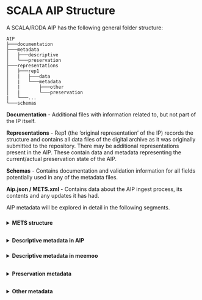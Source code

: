 # SCALA AIP Structure

A SCALA/RODA AIP has the following general folder structure:

```
AIP
├───documentation
├───metadata
│   ├───descriptive
│   └───preservation
├───representations
│   ├───rep1
│   |   ├───data
│   |   └───metadata
│   |       ├───other
│   |       └───preservation
|   └───...
└───schemas
```

**Documentation** - Additional files with information related to, but not part of the IP itself.

**Representations** - Rep1 (the ‘original representation’ of the IP) records the structure and contains all data files of the digital archive as it was originally submitted to the repository. There may be additional representations present in the AIP. These contain data and metadata representing the current/actual preservation state of the AIP.

**Schemas** - Contains documentation and validation information for all fields potentially used in any of the metadata files.

**Aip.json / METS.xml** - Contains data about the AIP ingest process, its contents and any updates it has had.

AIP metadata will be explored in detail in the following segments.

###
<details><summary><b>METS structure</b></summary>
	
A RODA METS file contains following sections:
	
- **MetsHdr** containing references to all agents involved in making this METS file.
- **DmdSec** containing references to all descriptive metadata files.
- **AmdSec** containing references to digital provenance PREMIS events.
- **FileSec** containing references to all AIP data files and their technical information (e.g. checksum, creationdate, ...).
- **StructMap** containing references to the AIP data files and their original directory structure. Also includes potential references to ancestral AIPs.
	
Example METS:
	
```xml
<?xml version="1.0" encoding="UTF-8" standalone="yes"?>
<mets xmlns:xsi="http://www.w3.org/2001/XMLSchema-instance" xmlns:sip="https://DILCIS.eu/XML/METS/SIPExtensionMETS" xmlns="http://www.loc.gov/METS/" xmlns:csip="https://DILCIS.eu/XML/METS/CSIPExtensionMETS" xmlns:xlink="http://www.w3.org/1999/xlink" OBJID="a83362bb-fc63-44a1-87e5-c28384f1441c" LABEL="" TYPE="Other" csip:OTHERTYPE="type" csip:CONTENTINFORMATIONTYPE="MIXED" PROFILE="NOT_DEFINED" xsi:schemaLocation="http://www.loc.gov/METS/ schemas/mets1_12.xsd http://www.w3.org/1999/xlink schemas/xlink.xsd https://dilcis.eu/XML/METS/CSIPExtensionMETS schemas/DILCISExtensionMETS.xsd https://dilcis.eu/XML/METS/SIPExtensionMETS schemas/DILCISExtensionSIPMETS.xsd">
    <metsHdr CREATEDATE="2022-01-06T12:35:53.636Z" LASTMODDATE="2022-01-06T12:35:53.636Z" RECORDSTATUS="NEW" csip:OAISPACKAGETYPE="AIP">
        <agent ROLE="CREATOR" TYPE="OTHER" OTHERTYPE="SOFTWARE">
            <name>RODA plugin: Create E-ARK AIP manifest files (METS.xml)</name>
            <note csip:NOTETYPE="SOFTWARE VERSION">1.0</note>
        </agent>
        <agent ROLE="OTHER" OTHERROLE="SUBMITTER" TYPE="INDIVIDUAL">
            <name>jelle</name>
            <note csip:NOTETYPE="IDENTIFICATIONCODE">jelle</note>
        </agent>
    </metsHdr>
    <dmdSec ID="uuid-14A2D5FD-3C4E-4B12-A55D-2AF56AF034FC" CREATED="2022-01-06T12:35:53.641Z" STATUS="CURRENT">
        <mdRef ID="scala.xml" LOCTYPE="URL" MDTYPE="EAD" MDTYPEVERSION="2002" xlink:type="simple" xlink:href="metadata/descriptive/scala.xml" MIMETYPE="application/xml" SIZE="722" CREATED="2022-01-06T12:35:53.641Z" CHECKSUM="0DFD82D617E31003BF8A303F31B67508D9FEB3456656E96FA3D0C84C3FEDEAAE" CHECKSUMTYPE="SHA-256"/>
    </dmdSec>
    <dmdSec ID="uuid-3787E1AD-BD22-4CF0-AED1-1FBCD83BF29F" CREATED="2022-01-06T12:35:53.643Z" STATUS="CURRENT">
        <mdRef ID="meemoo.xml" LOCTYPE="URL" MDTYPE="OTHER" OTHERMDTYPE="meemoo" xlink:type="simple" xlink:href="metadata/descriptive/meemoo.xml" MIMETYPE="application/xml" SIZE="423" CREATED="2022-01-06T12:35:53.643Z" CHECKSUM="10A00A9D53711B9E8783D088724690C6D18AFF4EE37F2C454F47CFEA002C729E" CHECKSUMTYPE="SHA-256"/>
    </dmdSec>
    <amdSec ID="uuid-BD81745F-ECB5-4285-8388-E7603B987830">
        <digiprovMD ID="uuid-C8480DE3-C780-4923-A52B-5A87289A0671" STATUS="CURRENT">
            <mdRef ID="urn_roda_premis_event_2c326297-86f8-4064-a92b-ac1fc882acbf" LOCTYPE="URL" MDTYPE="PREMIS" xlink:type="simple" xlink:href="metadata/preservation/urn:roda:premis:event:2c326297-86f8-4064-a92b-ac1fc882acbf.xml" MIMETYPE="application/xml" SIZE="1806" CREATED="2022-01-06T12:35:53.643Z" CHECKSUM="8DEFBA71679FBA4A390C8DC1ECB1A0DBD56D16A2E4D65AFC2632B216E7972A82" CHECKSUMTYPE="SHA-256"/>
        </digiprovMD>
        <digiprovMD ID="uuid-4DF3FA3D-9F11-4FEB-B59C-86509626430B" STATUS="CURRENT">
            <mdRef ID="urn_roda_premis_event_b0bb9a34-f27e-42a7-a147-152d32086616" LOCTYPE="URL" MDTYPE="PREMIS" xlink:type="simple" xlink:href="metadata/preservation/urn:roda:premis:event:b0bb9a34-f27e-42a7-a147-152d32086616.xml" MIMETYPE="application/xml" SIZE="1606" CREATED="2022-01-06T12:35:53.643Z" CHECKSUM="528A75B1202BB1BC49434F6415C011B83593F6CE4CE6A8F52EAE91150F6B0D3F" CHECKSUMTYPE="SHA-256"/>
        </digiprovMD>
        <digiprovMD ID="uuid-40DB8F69-4291-45DE-A8F0-044548729C89" STATUS="CURRENT">
            <mdRef ID="urn_roda_premis_event_b23d6159-5674-456e-848d-55942f8c187c" LOCTYPE="URL" MDTYPE="PREMIS" xlink:type="simple" xlink:href="metadata/preservation/urn:roda:premis:event:b23d6159-5674-456e-848d-55942f8c187c.xml" MIMETYPE="application/xml" SIZE="1922" CREATED="2022-01-06T12:35:53.643Z" CHECKSUM="90A8A9011A99AE414DC92448A459460B4A57482B89FD7010786C618338B04800" CHECKSUMTYPE="SHA-256"/>
        </digiprovMD>
        <digiprovMD ID="uuid-B3CCD3DE-99C9-4684-8742-2A6523393381" STATUS="CURRENT">
            <mdRef ID="urn_roda_premis_event_0be38b13-0a41-4363-87e7-7d6399097185" LOCTYPE="URL" MDTYPE="PREMIS" xlink:type="simple" xlink:href="metadata/preservation/urn:roda:premis:event:0be38b13-0a41-4363-87e7-7d6399097185.xml" MIMETYPE="application/xml" SIZE="1620" CREATED="2022-01-06T12:35:53.643Z" CHECKSUM="102BADB49B0617330CA75E3EBF135A3E74C819D70D056D9B2224793323958525" CHECKSUMTYPE="SHA-256"/>
        </digiprovMD>
        <digiprovMD ID="uuid-095C3B1B-B5F3-4F9F-BDE3-EA047CF95FDA" STATUS="CURRENT">
            <mdRef ID="urn_roda_premis_event_8494df17-e688-44d6-bfa0-6479479f4d4a" LOCTYPE="URL" MDTYPE="PREMIS" xlink:type="simple" xlink:href="metadata/preservation/urn:roda:premis:event:8494df17-e688-44d6-bfa0-6479479f4d4a.xml" MIMETYPE="application/xml" SIZE="1649" CREATED="2022-01-06T12:35:53.643Z" CHECKSUM="63C4309F7269D348CC531D650194CF8BEDD49B92519AA29AD0A4A451BF7BA7C8" CHECKSUMTYPE="SHA-256"/>
        </digiprovMD>
        <digiprovMD ID="uuid-5B621587-04F3-43FA-A2C2-23C08E38A10E" STATUS="CURRENT">
            <mdRef ID="urn_roda_premis_event_97eb6f0b-069a-44a1-9fc6-4632b7bb89f6" LOCTYPE="URL" MDTYPE="PREMIS" xlink:type="simple" xlink:href="metadata/preservation/urn:roda:premis:event:97eb6f0b-069a-44a1-9fc6-4632b7bb89f6.xml" MIMETYPE="application/xml" SIZE="1844" CREATED="2022-01-06T12:35:53.643Z" CHECKSUM="194CBA2986CAF19442F6306B1C15C8301584AF34A43451632312CF0E7BBA2A94" CHECKSUMTYPE="SHA-256"/>
        </digiprovMD>
        <digiprovMD ID="uuid-9D5FA319-69BD-41E4-82F8-0F6C2C033571" STATUS="CURRENT">
            <mdRef ID="urn_roda_premis_event_5b7031ae-9b1e-4af7-85b8-a7051e930c4b" LOCTYPE="URL" MDTYPE="PREMIS" xlink:type="simple" xlink:href="metadata/preservation/urn:roda:premis:event:5b7031ae-9b1e-4af7-85b8-a7051e930c4b.xml" MIMETYPE="application/xml" SIZE="1848" CREATED="2022-01-06T12:35:53.643Z" CHECKSUM="E009BB909489F17F9FE48190DAABA95E49B5577BFC17A13D8476502CDAF36FAC" CHECKSUMTYPE="SHA-256"/>
        </digiprovMD>
        <digiprovMD ID="uuid-16848C37-61BD-4442-BED8-526AA7E47F31" STATUS="CURRENT">
            <mdRef ID="urn_roda_premis_event_f5a65f78-25bd-4713-bc44-44531aca6530" LOCTYPE="URL" MDTYPE="PREMIS" xlink:type="simple" xlink:href="metadata/preservation/urn:roda:premis:event:f5a65f78-25bd-4713-bc44-44531aca6530.xml" MIMETYPE="application/xml" SIZE="1868" CREATED="2022-01-06T12:35:53.644Z" CHECKSUM="1167D4D27FCE4AD01AF7C39AC294DF8BA811CF867B1F7314DE486655232C3572" CHECKSUMTYPE="SHA-256"/>
        </digiprovMD>
        <digiprovMD ID="uuid-87C42E18-DC9A-46C3-B43E-D365D94D81AF" STATUS="CURRENT">
            <mdRef ID="urn_roda_premis_event_1816c07d-40b9-4315-a637-4cbfcdb4d679" LOCTYPE="URL" MDTYPE="PREMIS" xlink:type="simple" xlink:href="metadata/preservation/urn:roda:premis:event:1816c07d-40b9-4315-a637-4cbfcdb4d679.xml" MIMETYPE="application/xml" SIZE="1810" CREATED="2022-01-06T12:35:53.644Z" CHECKSUM="1A48C0DE71F2816FDCCBA6EDC77E5AACFEAD00AB106DA9CF4D64F6C504F93F42" CHECKSUMTYPE="SHA-256"/>
        </digiprovMD>
        <digiprovMD ID="uuid-196CE71E-632A-490C-A097-4DE24D3BE409" STATUS="CURRENT">
            <mdRef ID="urn_roda_premis_event_6a81f894-df3c-40f9-bcf9-14b4eeaee3f9" LOCTYPE="URL" MDTYPE="PREMIS" xlink:type="simple" xlink:href="metadata/preservation/urn:roda:premis:event:6a81f894-df3c-40f9-bcf9-14b4eeaee3f9.xml" MIMETYPE="application/xml" SIZE="1690" CREATED="2022-01-06T12:35:53.644Z" CHECKSUM="62359A3F01E4653EB960437786B7845C8F6C7F5C2159CB91B73D79FE0DB706C0" CHECKSUMTYPE="SHA-256"/>
        </digiprovMD>
    </amdSec>
    <fileSec ID="uuid-F48ED105-EDAC-4CFF-82C1-72C051A3DCDD">
        <fileGrp ID="uuid-1E47CA67-A6FF-46AC-8E6B-7FE94330FC20" USE="Schemas">
            <file ID="ID-0A902493-C499-44DC-A77F-0D890940C52F" MIMETYPE="application/xml" SIZE="3180" CREATED="2022-01-06T12:35:53.645Z" CHECKSUM="F1F5BB6003165CDD8F6C1FCC32F8FD1F965E1681010F3B9806D9460BCFFA8A3C" CHECKSUMTYPE="SHA-256">
                <FLocat xlink:type="simple" xlink:href="schemas/xlink.xsd" LOCTYPE="URL"/>
            </file>
            <file ID="ID-B612EC18-4583-49D7-9CC5-CEBBA12DE99A" MIMETYPE="application/xml" SIZE="137125" CREATED="2022-01-06T12:35:53.646Z" CHECKSUM="5D18B2751C52D87A92D2D947F1FC7974C034E9B1CBB9869B48C138755CBA12DE" CHECKSUMTYPE="SHA-256">
                <FLocat xlink:type="simple" xlink:href="schemas/mets1_12.xsd" LOCTYPE="URL"/>
            </file>
            <file ID="ID-63013D42-8BA3-4A57-84F6-2049ACBF703C" MIMETYPE="application/xml" SIZE="499" CREATED="2022-01-06T12:35:53.646Z" CHECKSUM="43AC3F08DBECB74C069D1687187A1AEAED800E77581FE0D418468AE3AD20EF86" CHECKSUMTYPE="SHA-256">
                <FLocat xlink:type="simple" xlink:href="schemas/DILCISExtensionSIPMETS.xsd" LOCTYPE="URL"/>
            </file>
            <file ID="ID-E14F8F5C-3954-40D1-B066-1EE0EE9EF815" MIMETYPE="application/xml" SIZE="2038" CREATED="2022-01-06T12:35:53.646Z" CHECKSUM="B4A13747DDE7644122DC14DC7F7333FC51B12DE43039A73BA111A6E0E8204FCC" CHECKSUMTYPE="SHA-256">
                <FLocat xlink:type="simple" xlink:href="schemas/DILCISExtensionMETS.xsd" LOCTYPE="URL"/>
            </file>
            <file ID="ID-962542F3-9B4D-41C2-9469-2714E3F43E41" MIMETYPE="application/xml" SIZE="126644" CREATED="2022-01-06T12:35:53.646Z" CHECKSUM="2E35653E73A9B66E8796C3DBD24FE32B5037C055840126D9DB792752AC31080B" CHECKSUMTYPE="SHA-256">
                <FLocat xlink:type="simple" xlink:href="schemas/ead2002.xsd" LOCTYPE="URL"/>
            </file>
        </fileGrp>
        <fileGrp ID="uuid-45370FF7-C844-46FF-8E2E-3CF7C052EA0E" USE="Representations/rep1">
            <file ID="ID-125EE487-F31B-4B17-97FF-BF11D29521BD" MIMETYPE="application/xml" SIZE="3568" CREATED="2022-01-06T12:35:53.657Z" CHECKSUM="7D7E9F250A0EC639139EB3ECC00E2C9505E8968CC7E088214E8FF75A8729836D" CHECKSUMTYPE="SHA-256">
                <FLocat xlink:type="simple" xlink:href="representations/rep1/METS.xml" LOCTYPE="URL"/>
            </file>
        </fileGrp>
    </fileSec>
    <structMap ID="uuid-CA4DB147-1434-4F2D-94A7-17F4E99A9EF7" TYPE="PHYSICAL" LABEL="CSIP">
        <div ID="uuid-BDD99930-0AF0-47FD-8EDA-62694C223743" LABEL="a83362bb-fc63-44a1-87e5-c28384f1441c">
            <div ID="uuid-EBD9F9A7-1D7F-44BC-A619-A2E0F34E8585" DMDID="uuid-14A2D5FD-3C4E-4B12-A55D-2AF56AF034FC uuid-3787E1AD-BD22-4CF0-AED1-1FBCD83BF29F" ADMID="uuid-C8480DE3-C780-4923-A52B-5A87289A0671 uuid-4DF3FA3D-9F11-4FEB-B59C-86509626430B uuid-40DB8F69-4291-45DE-A8F0-044548729C89 uuid-B3CCD3DE-99C9-4684-8742-2A6523393381 uuid-095C3B1B-B5F3-4F9F-BDE3-EA047CF95FDA uuid-5B621587-04F3-43FA-A2C2-23C08E38A10E uuid-9D5FA319-69BD-41E4-82F8-0F6C2C033571 uuid-16848C37-61BD-4442-BED8-526AA7E47F31 uuid-87C42E18-DC9A-46C3-B43E-D365D94D81AF uuid-196CE71E-632A-490C-A097-4DE24D3BE409" LABEL="Metadata"/>
            <div ID="uuid-E0B51ACD-B6A2-4DF0-A821-DDDD0A8A1E76" LABEL="Schemas">
                <fptr FILEID="uuid-1E47CA67-A6FF-46AC-8E6B-7FE94330FC20"/>
            </div>
            <div ID="uuid-0AD089CC-E193-4228-A95E-30267314AF5F" LABEL="Representations/rep1">
                <mptr xlink:type="simple" xlink:href="representations/rep1/METS.xml" xlink:title="uuid-45370FF7-C844-46FF-8E2E-3CF7C052EA0E" LOCTYPE="URL"/>
            </div>
        </div>
    </structMap>
    <structMap ID="uuid-E6B5BC1C-E66C-41EB-9438-A0A717C5D5A9" LABEL="RODA structural map">
        <div ID="uuid-13CE3726-B227-4A00-872C-56A5821FFBCC" LABEL="RODA">
            <div ID="uuid-8597A700-7B0E-495E-AAC4-EC5403395CCE" LABEL="Ancestors">
                <mptr xlink:type="simple" xlink:href="6c63fb22-ca07-4912-b559-6bc127aa7e1b" LOCTYPE="HANDLE"/>
            </div>
        </div>
    </structMap>
</mets>	
```
	
Parent AIPs are referenced in a structMap element in the METS. It is a little different from [E-ARK's proposition](https://earkaip.dilcis.eu/#childaipreferencesparentaip).
![image](https://user-images.githubusercontent.com/87436774/146341721-1cc44b69-88f6-40aa-9d02-c2a08a929107.png)

</details>
	
##
<details><summary><b>Descriptive metadata in AIP</b></summary>

`description.xml` contains a minimal set of essential metadata to be archived within the AIP. SCALA departs from the assumption that an up to date and more elaborate version of the descriptive metadata is managed and stored within the partners' archives management system. The following EAD-sample gives an overview of all metadatafields. They can be automatically generated or must be provided using Roda-in.
  
```XML
<?xml version="1.0" encoding="UTF-8"?>
<ead xmlns="urn:isbn:1-931666-22-9"
    xmlns:xsi="http://www.w3.org/2001/XMLSchema-instance"
    xsi:schemaLocation="urn:isbn:1-931666-22-9 http://www.loc.gov/ead/ead.xsd">
    <eadheader>
        <eadid/>
        <filedesc>
            <titlestmt>
                <titleproper/>
            </titlestmt>
        </filedesc>
        <profiledesc>
            <creation>
                Generated by RODA-IN 2.0
            </creation>
        </profiledesc>
    </eadheader>
    <archdesc level="file"> <!-- a description level. Can have different values from a controlled vocab -->
        <did>
		<unittitle>aanwinst van ABVV</unittitle> <!-- the title of the archive -->
		<unitid repositorycode="BE-471084" label="localID">collectie12345</unitid> <!-- repositorycode is an ISIL code, optional | localID is the institution's inventory number -->
		<unitid label="original_filepath">path/to/file.ext</unitid> <!-- If the AIP is on item-level, this contains the relative path relative from the parent AIP https://www.w3schools.com/html/html_filepaths.asp -->
            	<unitdate>1999-08-10/2005-09-30</unitdate> <!-- Roda-in must have a precision on day-level -->
            	<repository>
                	<corpname>AMSAB-ISG</corpname> <!-- The repository name. Can have different values from a controlled vocab -->
            	</repository>
            	<origination label="creator">
                	<name>ABVV</name> <!-- The archive creator -->
            	</origination>
            	<origination label="producer">
                	<name>AIDA</name> <!-- Is always AIDA -->
            	</origination>
        </did>
        <scopecontent>
            <p>collectie van een aantal digitale dragers, uit de bureau's van een aantal medewerkers</p>
        </scopecontent>
        <accessrestrict>
            <p>niet-raadpleegbaar</p> <!-- Information about access restriction. It's just a string -->
        </accessrestrict>
        <dsc type="combined">  
        </dsc>
    </archdesc>
</ead>
```
</details>

###
<details><summary><b>Descriptive metadata in meemoo</b></summary>	

During the AIP's submission to meemoo, a meemoo sidecar XML is generated containing essential descriptive metadata necessary for meemoo. The following XML-sample gives an overview of all metadatafields. It is automatically generated by RODA, but stored in the meemoo MAM. The source of the metadata values is being given in the sample's comments.
	
```XML
<?xml version="1.0" encoding="UTF-8"?>
<VIAA xmlns:xs="http://www.w3.org/2001/XMLSchema" xmlns:dc="http://purl.org/dc/elements/1.1/" xmlns:dcterms="http://purl.org/dc/terms/"> <!--meemoo sidecar-->
	<CP>AMSAB-IG</CP> <!--Source: descriptive metadata ead/archdesc/did/repository/corpname-->
	<CP_id>OR-jq0st8z</CP_id> <!--OR-ID (source?)-->
	<dc_title>aanwinst van ABVV</dc_title> <!--Source: descriptive metadata ead/archdesc/did/unittitle-->
	<dc_description>collectie van een digitale dragers</dc_description> <!--Source: descriptive metadata ead/archdesc/did/scopecontent | optional -->
	<dc_identifier_localid>collectie12345</dc_identifier_localid> <!--Source: descriptive metadata ead/archdesc/did/unitid@label='localId'. Local ID. See https://github.com/Automatic-Ingest-Digital-Archives/SCALA/issues/57-->
	<dc_identifier_localids type="list">
		<ScalaID>a84be406-38a5-4002-a20a-188abd83ff83</ScalaID> <!--Source: AIP. AIP ID. See https://github.com/Automatic-Ingest-Digital-Archives/SCALA/issues/54-->
	</dc_identifier_localids>
	<dc_creators type="list">
		<Archiefvormer>ABVV</Archiefvormer> <!--Source: descriptive metadata ead/archdesc/did/origination@label='creator'-->
	</dc_creators>
	<dc_publishers type="list">
		<publisher>AIDA</publisher> <!--Source: descriptive metadata ead/archdesc/did/origination@label='producer'. This field is hardcoded to AIDA in RODA-In.-->
	</dc_publishers>
	<dc_rights_comment>niet-raadpleegbaar</dc_rights_comment> <!--Source: descriptive metadata ead/archdesc/did/accessrestrict | optional-->
	<md5>582925fef639c663e0abf9c47cad0727</md5> <!--Source: AIP-->
</VIAA>
	
```
	
</details>

##
<details><summary><b>Preservation metadata</b></summary>
    
## Object metadata

### File object metadata
    
Contains structural information about each file, like its name, fixity information, format, size, …

The representation folder structure is copied. Then for each data file a file object PREMIS is made. Each file object PREMIS is given the filename of the original file.
    
<details>
  <summary>Example of a file object</summary>
    
```xml
<?xml version="1.0" encoding="UTF-8"?>
<v3:object xsi:type="v3:file" xmlns:v3="http://www.loc.gov/premis/v3" xmlns:xsi="http://www.w3.org/2001/XMLSchema-instance">
  <v3:objectIdentifier>
    <v3:objectIdentifierType>URN</v3:objectIdentifierType>
    <v3:objectIdentifierValue>urn:roda:premis:file:Stuk1_Tekstdocument.docx</v3:objectIdentifierValue>
  </v3:objectIdentifier>
  <v3:preservationLevel>
    <v3:preservationLevelValue>full</v3:preservationLevelValue>
  </v3:preservationLevel>
  <v3:objectCharacteristics>
    <v3:fixity>
      <v3:messageDigestAlgorithm>MD5</v3:messageDigestAlgorithm>
      <v3:messageDigest>DC5D4F96B81E7453C48664F7CBBE32BF</v3:messageDigest>
      <v3:messageDigestOriginator>RODA</v3:messageDigestOriginator>
    </v3:fixity>
    <v3:size>11803</v3:size>
    <v3:format>
      <v3:formatDesignation>
        <v3:formatName>Microsoft Word for Windows</v3:formatName>
        <v3:formatVersion>2007 onwards</v3:formatVersion>
      </v3:formatDesignation>
    </v3:format>
    <v3:format>
      <v3:formatRegistry>
        <v3:formatRegistryName>pronom</v3:formatRegistryName>
        <v3:formatRegistryKey>fmt/412</v3:formatRegistryKey>
      </v3:formatRegistry>
    </v3:format>
    <v3:format>
      <v3:formatRegistry>
        <v3:formatRegistryName>mime</v3:formatRegistryName>
        <v3:formatRegistryKey>application/vnd.openxmlformats-officedocument.wordprocessingml.document</v3:formatRegistryKey>
      </v3:formatRegistry>
    </v3:format>
  </v3:objectCharacteristics>
  <v3:originalName>Stuk1_Tekstdocument.docx</v3:originalName>
  <v3:storage>
    <v3:contentLocation>
      <v3:contentLocationType/>
      <v3:contentLocationValue/>
    </v3:contentLocation>
  </v3:storage>
</v3:object>
```

</details>
    
### Representation object metadata
    
Contains structural information about a representation, like its contained files and relations between them.

<details>
  <summary>Example of a representation object</summary>
    
```xml
<?xml version="1.0" encoding="UTF-8"?>
<v3:object xsi:type="v3:representation" xmlns:v3="http://www.loc.gov/premis/v3" xmlns:xsi="http://www.w3.org/2001/XMLSchema-instance">
  <v3:objectIdentifier>
    <v3:objectIdentifierType>URN</v3:objectIdentifierType>
    <v3:objectIdentifierValue>urn:roda:premis:representation:76af487e-7c63-3a1d-9ef2-5eec0b9e139d</v3:objectIdentifierValue>
  </v3:objectIdentifier>
  <v3:preservationLevel>
    <v3:preservationLevelValue/>
  </v3:preservationLevel>
  <v3:relationship>
    <v3:relationshipType>structural</v3:relationshipType>
    <v3:relationshipSubType>hasPart</v3:relationshipSubType>
    <v3:relatedObjectIdentifier>
      <v3:relatedObjectIdentifierType>URN</v3:relatedObjectIdentifierType>
      <v3:relatedObjectIdentifierValue>urn:roda:premis:file:Stuk2_Presentatie.pptx</v3:relatedObjectIdentifierValue>
    </v3:relatedObjectIdentifier>
  </v3:relationship>
  <v3:relationship>
    <v3:relationshipType>structural</v3:relationshipType>
    <v3:relationshipSubType>hasPart</v3:relationshipSubType>
    <v3:relatedObjectIdentifier>
      <v3:relatedObjectIdentifierType>URN</v3:relatedObjectIdentifierType>
      <v3:relatedObjectIdentifierValue>urn:roda:premis:file:Stuk1_Tekstdocument.docx</v3:relatedObjectIdentifierValue>
    </v3:relatedObjectIdentifier>
  </v3:relationship>
</v3:object>
```
    
</details>
    
## Event metadata
    
An event is a process which is run on the AIP. Events are normally run and saved at the AIP level. It is possible to explicitely ask RODA to run certain events at representation or file level. In those cases, the event data will be stored in PREMIS metadata at the respective level.

An event PREMIS file is a log file about an event. It contains the following parts:
- The type of event. Check the full list below.
- The outcome of the event. An event can have a SUCCESS or a FAILURE outcome. Or it can be SKIPPED, meaning the process was considered but not executed.
- The agents involved in the event. Agents can be users or software programs.
- The objects involved in the event. Objects can be files, representations, the AIP and even the ingested SIP.

Here follows a list of event PREMIS metadata per event type.
    
### Wellformedness check

Checks that the received SIP is well formed, complete and that no unexpected files were included.

Agents involved: EARKSIP2ToAIPPlugin, user starting ingest process.
    
Objects involved: SIP, AIP.

<details>
    <summary>Example</summary>
    
```xml
<?xml version="1.0" encoding="UTF-8"?>
<event xmlns="http://www.loc.gov/premis/v3">
  <eventIdentifier>
    <eventIdentifierType>URN</eventIdentifierType>
    <eventIdentifierValue>urn:roda:premis:event:f051d728-5cba-4a4c-b9b2-0ef192c3bc2c</eventIdentifierValue>
  </eventIdentifier>
  <eventType>wellformedness check</eventType>
  <eventDateTime>2021-09-20T10:42:12.80Z</eventDateTime>
  <eventDetailInformation>
    <eventDetail>Checked that the received SIP is well formed, complete and that no unexpected files were included.</eventDetail>
  </eventDetailInformation>
  <eventOutcomeInformation>
    <eventOutcome>SUCCESS</eventOutcome>
    <eventOutcomeDetail>
      <eventOutcomeDetailNote>The SIP was well formed and complete.</eventOutcomeDetailNote>
    </eventOutcomeDetail>
  </eventOutcomeInformation>
  <linkingAgentIdentifier>
    <linkingAgentIdentifierType>URN</linkingAgentIdentifierType>
    <linkingAgentIdentifierValue>urn:roda:premis:agent:org.roda.core.plugins.plugins.ingest.EARKSIP2ToAIPPlugin@1.0</linkingAgentIdentifierValue>
  </linkingAgentIdentifier>
  <linkingAgentIdentifier>
    <linkingAgentIdentifierType>URN</linkingAgentIdentifierType>
    <linkingAgentIdentifierValue>urn:roda:premis:agent:jkleevens</linkingAgentIdentifierValue>
  </linkingAgentIdentifier>
  <linkingObjectIdentifier>
    <linkingObjectIdentifierType>URN</linkingObjectIdentifierType>
    <linkingObjectIdentifierValue>urn:roda:transferred_resource:dossier_met_mappen - uuid-6981ba8e-9d2b-4e8a-912e-6e2a6ad44c3d.zip</linkingObjectIdentifierValue>
    <linkingObjectRole>source</linkingObjectRole>
  </linkingObjectIdentifier>
  <linkingObjectIdentifier>
    <linkingObjectIdentifierType>URN</linkingObjectIdentifierType>
    <linkingObjectIdentifierValue>urn:roda:aip:668b3f2f-51be-4dd7-ace6-d73a41b8526c</linkingObjectIdentifierValue>
    <linkingObjectRole>outcome</linkingObjectRole>
  </linkingObjectIdentifier>
</event>
```

</details>

Checks whether the descriptive metadata is included in the SIP and if this metadata is valid according to the established policy.

Agents involved: DescriptiveMetadataValidationPlugin, user starting ingest process.
    
Objects involved: AIP.

<details>
    <summary>Example</summary>

```xml
<?xml version="1.0" encoding="UTF-8"?>
<event xmlns="http://www.loc.gov/premis/v3">
  <eventIdentifier>
    <eventIdentifierType>URN</eventIdentifierType>
    <eventIdentifierValue>urn:roda:premis:event:5794d4d2-4d8e-4ebc-977e-1f0d3b5d077e</eventIdentifierValue>
  </eventIdentifier>
  <eventType>wellformedness check</eventType>
  <eventDateTime>2021-09-20T10:42:13.39Z</eventDateTime>
  <eventDetailInformation>
    <eventDetail>Checked whether the descriptive metadata is included in the SIP and if this metadata is valid according to the established policy.</eventDetail>
  </eventDetailInformation>
  <eventOutcomeInformation>
    <eventOutcome>SUCCESS</eventOutcome>
    <eventOutcomeDetail>
      <eventOutcomeDetailNote>Descriptive metadata is well formed and complete.
Schemas used on validation: scala-dc (1.0)</eventOutcomeDetailNote>
    </eventOutcomeDetail>
  </eventOutcomeInformation>
  <linkingAgentIdentifier>
    <linkingAgentIdentifierType>URN</linkingAgentIdentifierType>
    <linkingAgentIdentifierValue>urn:roda:premis:agent:org.roda.core.plugins.plugins.base.DescriptiveMetadataValidationPlugin@1.0</linkingAgentIdentifierValue>
  </linkingAgentIdentifier>
  <linkingAgentIdentifier>
    <linkingAgentIdentifierType>URN</linkingAgentIdentifierType>
    <linkingAgentIdentifierValue>urn:roda:premis:agent:jkleevens</linkingAgentIdentifierValue>
  </linkingAgentIdentifier>
  <linkingObjectIdentifier>
    <linkingObjectIdentifierType>URN</linkingObjectIdentifierType>
    <linkingObjectIdentifierValue>urn:roda:aip:668b3f2f-51be-4dd7-ace6-d73a41b8526c</linkingObjectIdentifierValue>
    <linkingObjectRole>outcome</linkingObjectRole>
  </linkingObjectIdentifier>
</event>
```
 
</details>

### Format identification

Identifies the object's file formats and versions using Siegfried.

Agents involved: SiegfriedPlugin, user starting ingest process.
    
Objects involved: all files.
 
<details>
    <summary>Example</summary>

```xml
<?xml version="1.0" encoding="UTF-8"?>
<event xmlns="http://www.loc.gov/premis/v3">
  <eventIdentifier>
    <eventIdentifierType>URN</eventIdentifierType>
    <eventIdentifierValue>urn:roda:premis:event:53c2f0b9-61c9-4088-a4e6-fabc8c6f6f2a</eventIdentifierValue>
  </eventIdentifier>
  <eventType>format identification</eventType>
  <eventDateTime>2021-09-20T10:42:13.89Z</eventDateTime>
  <eventDetailInformation>
    <eventDetail>Identified the object's file formats and versions using Siegfried.</eventDetail>
  </eventDetailInformation>
  <eventOutcomeInformation>
    <eventOutcome>SUCCESS</eventOutcome>
    <eventOutcomeDetail>
      <eventOutcomeDetailNote>File formats were identified and recorded in PREMIS objects.</eventOutcomeDetailNote>
    </eventOutcomeDetail>
  </eventOutcomeInformation>
  <linkingAgentIdentifier>
    <linkingAgentIdentifierType>URN</linkingAgentIdentifierType>
    <linkingAgentIdentifierValue>urn:roda:premis:agent:org.roda.core.plugins.plugins.characterization.SiegfriedPlugin@1.9.1 w/ DROID_SignatureFile_V97</linkingAgentIdentifierValue>
  </linkingAgentIdentifier>
  <linkingAgentIdentifier>
    <linkingAgentIdentifierType>URN</linkingAgentIdentifierType>
    <linkingAgentIdentifierValue>urn:roda:premis:agent:jkleevens</linkingAgentIdentifierValue>
  </linkingAgentIdentifier>
  <linkingObjectIdentifier>
    <linkingObjectIdentifierType>URN</linkingObjectIdentifierType>
    <linkingObjectIdentifierValue>urn:roda:file:07fd0033-d8c4-3e69-83f4-4bd0601efdb9</linkingObjectIdentifierValue>
    <linkingObjectRole>source</linkingObjectRole>
  </linkingObjectIdentifier>
  <linkingObjectIdentifier>
    <linkingObjectIdentifierType>URN</linkingObjectIdentifierType>
    <linkingObjectIdentifierValue>urn:roda:file:e1da121d-9a3a-3a09-bdb4-355c03cf560d</linkingObjectIdentifierValue>
    <linkingObjectRole>source</linkingObjectRole>
  </linkingObjectIdentifier>
  <linkingObjectIdentifier>
    <linkingObjectIdentifierType>URN</linkingObjectIdentifierType>
    <linkingObjectIdentifierValue>urn:roda:file:d775e0e6-66cb-3a76-b7ef-3695de3ec22b</linkingObjectIdentifierValue>
    <linkingObjectRole>source</linkingObjectRole>
  </linkingObjectIdentifier>
  <linkingObjectIdentifier>
    <linkingObjectIdentifierType>URN</linkingObjectIdentifierType>
    <linkingObjectIdentifierValue>urn:roda:file:5d9ee2c8-1dca-38dd-af8e-4ff1df860875</linkingObjectIdentifierValue>
    <linkingObjectRole>source</linkingObjectRole>
  </linkingObjectIdentifier>
</event>
```
  
</details>

### Virus check

Scans package for malicious programs using ClamAV.

Agents involved: AntivirusPlugin, user starting ingest process.
    
Objects involved: AIP.
    
<details>
    <summary>Example</summary>

```xml
<?xml version="1.0" encoding="UTF-8"?>
<event xmlns="http://www.loc.gov/premis/v3">
  <eventIdentifier>
    <eventIdentifierType>URN</eventIdentifierType>
    <eventIdentifierValue>urn:roda:premis:event:06079fd0-aa57-4931-922e-1df092a09183</eventIdentifierValue>
  </eventIdentifier>
  <eventType>virus check</eventType>
  <eventDateTime>2021-09-20T10:42:13.36Z</eventDateTime>
  <eventDetailInformation>
    <eventDetail>Scanned package for malicious programs using ClamAV.</eventDetail>
  </eventDetailInformation>
  <eventOutcomeInformation>
    <eventOutcome>SUCCESS</eventOutcome>
    <eventOutcomeDetail>
      <eventOutcomeDetailNote>The package does not contain any known malicious programs.
/roda/data/storage/aip/668b3f2f-51be-4dd7-ace6-d73a41b8526c: OK

----------- SCAN SUMMARY -----------
Infected files: 0
Time: 0.325 sec (0 m 0 s)
Start Date: 2021:09:20 10:42:13
End Date:   2021:09:20 10:42:13</eventOutcomeDetailNote>
    </eventOutcomeDetail>
  </eventOutcomeInformation>
  <linkingAgentIdentifier>
    <linkingAgentIdentifierType>URN</linkingAgentIdentifierType>
    <linkingAgentIdentifierValue>urn:roda:premis:agent:org.roda.core.plugins.plugins.antivirus.AntivirusPlugin@ClamAV 0.103.2/26261/Thu Aug 12 08:22:34 2021</linkingAgentIdentifierValue>
  </linkingAgentIdentifier>
  <linkingAgentIdentifier>
    <linkingAgentIdentifierType>URN</linkingAgentIdentifierType>
    <linkingAgentIdentifierValue>urn:roda:premis:agent:jkleevens</linkingAgentIdentifierValue>
  </linkingAgentIdentifier>
  <linkingObjectIdentifier>
    <linkingObjectIdentifierType>URN</linkingObjectIdentifierType>
    <linkingObjectIdentifierValue>urn:roda:aip:668b3f2f-51be-4dd7-ace6-d73a41b8526c</linkingObjectIdentifierValue>
    <linkingObjectRole>outcome</linkingObjectRole>
  </linkingObjectIdentifier>
</event>
```
  
</details>

### Authorization check

User permissions are checked to ensure that they have sufficient authorization to store the AIP under the desired node of the classification scheme.

Agents involved: VerifyUserAuthorizationPlugin, user starting ingest process.
    
Objects involved: AIP.
 
<details>
    <summary>Example</summary>

```xml
<?xml version="1.0" encoding="UTF-8"?>
<event xmlns="http://www.loc.gov/premis/v3">
  <eventIdentifier>
    <eventIdentifierType>URN</eventIdentifierType>
    <eventIdentifierValue>urn:roda:premis:event:d9f2207c-53ad-4196-b333-7b881ac676d2</eventIdentifierValue>
  </eventIdentifier>
  <eventType>authorization check</eventType>
  <eventDateTime>2021-09-20T10:42:13.97Z</eventDateTime>
  <eventDetailInformation>
    <eventDetail>User permissions have been checked to ensure that he has sufficient authorization to store the AIP under the desired node of the classification scheme.</eventDetail>
  </eventDetailInformation>
  <eventOutcomeInformation>
    <eventOutcome>SUCCESS</eventOutcome>
    <eventOutcomeDetail>
      <eventOutcomeDetailNote>The user has enough permissions to deposit the AIP under the designated node of the classification scheme
Done with checking user authorization for AIP 668b3f2f-51be-4dd7-ace6-d73a41b8526c</eventOutcomeDetailNote>
    </eventOutcomeDetail>
  </eventOutcomeInformation>
  <linkingAgentIdentifier>
    <linkingAgentIdentifierType>URN</linkingAgentIdentifierType>
    <linkingAgentIdentifierValue>urn:roda:premis:agent:org.roda.core.plugins.plugins.ingest.VerifyUserAuthorizationPlugin@1.0</linkingAgentIdentifierValue>
  </linkingAgentIdentifier>
  <linkingAgentIdentifier>
    <linkingAgentIdentifierType>URN</linkingAgentIdentifierType>
    <linkingAgentIdentifierValue>urn:roda:premis:agent:jkleevens</linkingAgentIdentifierValue>
  </linkingAgentIdentifier>
  <linkingObjectIdentifier>
    <linkingObjectIdentifierType>URN</linkingObjectIdentifierType>
    <linkingObjectIdentifierValue>urn:roda:aip:668b3f2f-51be-4dd7-ace6-d73a41b8526c</linkingObjectIdentifierValue>
    <linkingObjectRole>outcome</linkingObjectRole>
  </linkingObjectIdentifier>
</event>
```
   
</details>

### Ingest start

The ingest process starts.

Agents involved: ConfigurableIngestPlugin, user starting ingest process.
    
Objects involved: SIP, AIP.
    
<details>
    <summary>Example</summary>

```xml
<?xml version="1.0" encoding="UTF-8"?>
<event xmlns="http://www.loc.gov/premis/v3">
  <eventIdentifier>
    <eventIdentifierType>URN</eventIdentifierType>
    <eventIdentifierValue>urn:roda:premis:event:5aebcbb0-dcbd-41e2-b342-08de70fde9a6</eventIdentifierValue>
  </eventIdentifier>
  <eventType>ingest start</eventType>
  <eventDateTime>2021-09-20T10:42:11.97Z</eventDateTime>
  <eventDetailInformation>
    <eventDetail>The ingest process has started.</eventDetail>
  </eventDetailInformation>
  <eventOutcomeInformation>
    <eventOutcome>SUCCESS</eventOutcome>
    <eventOutcomeDetail>
      <eventOutcomeDetailNote>The ingest process has successfully ended.</eventOutcomeDetailNote>
    </eventOutcomeDetail>
  </eventOutcomeInformation>
  <linkingAgentIdentifier>
    <linkingAgentIdentifierType>URN</linkingAgentIdentifierType>
    <linkingAgentIdentifierValue>urn:roda:premis:agent:org.roda.core.plugins.plugins.ingest.v2.ConfigurableIngestPlugin@2.0</linkingAgentIdentifierValue>
  </linkingAgentIdentifier>
  <linkingAgentIdentifier>
    <linkingAgentIdentifierType>URN</linkingAgentIdentifierType>
    <linkingAgentIdentifierValue>urn:roda:premis:agent:jkleevens</linkingAgentIdentifierValue>
  </linkingAgentIdentifier>
  <linkingObjectIdentifier>
    <linkingObjectIdentifierType>URN</linkingObjectIdentifierType>
    <linkingObjectIdentifierValue>urn:roda:transferred_resource:dossier_met_mappen - uuid-6981ba8e-9d2b-4e8a-912e-6e2a6ad44c3d.zip</linkingObjectIdentifierValue>
    <linkingObjectRole>source</linkingObjectRole>
  </linkingObjectIdentifier>
  <linkingObjectIdentifier>
    <linkingObjectIdentifierType>URN</linkingObjectIdentifierType>
    <linkingObjectIdentifierValue>urn:roda:aip:668b3f2f-51be-4dd7-ace6-d73a41b8526c</linkingObjectIdentifierValue>
    <linkingObjectRole>outcome</linkingObjectRole>
  </linkingObjectIdentifier>
</event>
```
 
</details>

### Ingest end

The ingest process ends.

Agents involved: ConfigurableIngestPlugin, user starting ingest process.
    
Objects involved: SIP, AIP.
    
<details>
    <summary>Example</summary>

```xml
<?xml version="1.0" encoding="UTF-8"?>
<event xmlns="http://www.loc.gov/premis/v3">
  <eventIdentifier>
    <eventIdentifierType>URN</eventIdentifierType>
    <eventIdentifierValue>urn:roda:premis:event:8ce4e78f-6f09-40f4-99a5-5c8e7bc835d3</eventIdentifierValue>
  </eventIdentifier>
  <eventType>ingest end</eventType>
  <eventDateTime>2021-09-20T10:42:14.14Z</eventDateTime>
  <eventDetailInformation>
    <eventDetail>The ingest process has ended.</eventDetail>
  </eventDetailInformation>
  <eventOutcomeInformation>
    <eventOutcome>SUCCESS</eventOutcome>
    <eventOutcomeDetail>
      <eventOutcomeDetailNote>The ingest process has successfully ended.</eventOutcomeDetailNote>
    </eventOutcomeDetail>
  </eventOutcomeInformation>
  <linkingAgentIdentifier>
    <linkingAgentIdentifierType>URN</linkingAgentIdentifierType>
    <linkingAgentIdentifierValue>urn:roda:premis:agent:org.roda.core.plugins.plugins.ingest.v2.ConfigurableIngestPlugin@2.0</linkingAgentIdentifierValue>
  </linkingAgentIdentifier>
  <linkingAgentIdentifier>
    <linkingAgentIdentifierType>URN</linkingAgentIdentifierType>
    <linkingAgentIdentifierValue>urn:roda:premis:agent:jkleevens</linkingAgentIdentifierValue>
  </linkingAgentIdentifier>
  <linkingObjectIdentifier>
    <linkingObjectIdentifierType>URN</linkingObjectIdentifierType>
    <linkingObjectIdentifierValue>urn:roda:transferred_resource:dossier_met_mappen - uuid-6981ba8e-9d2b-4e8a-912e-6e2a6ad44c3d.zip</linkingObjectIdentifierValue>
    <linkingObjectRole>source</linkingObjectRole>
  </linkingObjectIdentifier>
  <linkingObjectIdentifier>
    <linkingObjectIdentifierType>URN</linkingObjectIdentifierType>
    <linkingObjectIdentifierValue>urn:roda:aip:668b3f2f-51be-4dd7-ace6-d73a41b8526c</linkingObjectIdentifierValue>
    <linkingObjectRole>outcome</linkingObjectRole>
  </linkingObjectIdentifier>
</event>
```
    
</details>

### Message digest calculation

Creates base PREMIS objects with file original name and file fixity information (like MD5 or SHA-256).

Agents involved: PremisSkeletonPlugin, user starting ingest process.
    
Objects involved: AIP.
   
<details>
    <summary>Example</summary>

```xml
<?xml version="1.0" encoding="UTF-8"?>
<event xmlns="http://www.loc.gov/premis/v3">
  <eventIdentifier>
    <eventIdentifierType>URN</eventIdentifierType>
    <eventIdentifierValue>urn:roda:premis:event:eeb83f9f-97e1-4a01-97b2-baa824f656bc</eventIdentifierValue>
  </eventIdentifier>
  <eventType>message digest calculation</eventType>
  <eventDateTime>2021-09-20T10:42:13.71Z</eventDateTime>
  <eventDetailInformation>
    <eventDetail>Created base PREMIS objects with file original name and file fixity information (SHA-256).</eventDetail>
  </eventDetailInformation>
  <eventOutcomeInformation>
    <eventOutcome>SUCCESS</eventOutcome>
    <eventOutcomeDetail>
      <eventOutcomeDetailNote>PREMIS objects were successfully created.</eventOutcomeDetailNote>
    </eventOutcomeDetail>
  </eventOutcomeInformation>
  <linkingAgentIdentifier>
    <linkingAgentIdentifierType>URN</linkingAgentIdentifierType>
    <linkingAgentIdentifierValue>urn:roda:premis:agent:org.roda.core.plugins.plugins.characterization.PremisSkeletonPlugin@1.0</linkingAgentIdentifierValue>
  </linkingAgentIdentifier>
  <linkingAgentIdentifier>
    <linkingAgentIdentifierType>URN</linkingAgentIdentifierType>
    <linkingAgentIdentifierValue>urn:roda:premis:agent:jkleevens</linkingAgentIdentifierValue>
  </linkingAgentIdentifier>
  <linkingObjectIdentifier>
    <linkingObjectIdentifierType>URN</linkingObjectIdentifierType>
    <linkingObjectIdentifierValue>urn:roda:aip:668b3f2f-51be-4dd7-ace6-d73a41b8526c</linkingObjectIdentifierValue>
    <linkingObjectRole>outcome</linkingObjectRole>
  </linkingObjectIdentifier>
</event>
```
  
</details>

### Accession

Adds the package to the inventory. After this point, the responsibility for the digital content’s preservation is passed on to the repository.

Agents involved: AutoAcceptSIPPlugin, user starting ingest process.
    
Objects involved: AIP.
    
<details>
    <summary>Example</summary>

```xml
<?xml version="1.0" encoding="UTF-8"?>
<event xmlns="http://www.loc.gov/premis/v3">
  <eventIdentifier>
    <eventIdentifierType>URN</eventIdentifierType>
    <eventIdentifierValue>urn:roda:premis:event:08fe7621-5824-456b-8178-952139837fa9</eventIdentifierValue>
  </eventIdentifier>
  <eventType>accession</eventType>
  <eventDateTime>2021-09-20T10:42:14.10Z</eventDateTime>
  <eventDetailInformation>
    <eventDetail>Added package to the inventory. After this point, the responsibility for the digital content’s preservation is passed on to the repository.</eventDetail>
  </eventDetailInformation>
  <eventOutcomeInformation>
    <eventOutcome>SUCCESS</eventOutcome>
    <eventOutcomeDetail>
      <eventOutcomeDetailNote>The AIP was successfully added to the repository's inventory.</eventOutcomeDetailNote>
    </eventOutcomeDetail>
  </eventOutcomeInformation>
  <linkingAgentIdentifier>
    <linkingAgentIdentifierType>URN</linkingAgentIdentifierType>
    <linkingAgentIdentifierValue>urn:roda:premis:agent:org.roda.core.plugins.plugins.ingest.AutoAcceptSIPPlugin@1.0</linkingAgentIdentifierValue>
  </linkingAgentIdentifier>
  <linkingAgentIdentifier>
    <linkingAgentIdentifierType>URN</linkingAgentIdentifierType>
    <linkingAgentIdentifierValue>urn:roda:premis:agent:jkleevens</linkingAgentIdentifierValue>
  </linkingAgentIdentifier>
  <linkingObjectIdentifier>
    <linkingObjectIdentifierType>URN</linkingObjectIdentifierType>
    <linkingObjectIdentifierValue>urn:roda:aip:668b3f2f-51be-4dd7-ace6-d73a41b8526c</linkingObjectIdentifierValue>
    <linkingObjectRole>outcome</linkingObjectRole>
  </linkingObjectIdentifier>
</event>
```
 
</details>

### Unpacking

Extracts objects from the package in E-ARK SIP 2 format.

Agents involved: EARKSIP2ToAIPPlugin, user starting ingest process.
    
Objects involved: SIP, AIP.
    
<details>
    <summary>Example</summary>

```xml
<?xml version="1.0" encoding="UTF-8"?>
<event xmlns="http://www.loc.gov/premis/v3">
  <eventIdentifier>
    <eventIdentifierType>URN</eventIdentifierType>
    <eventIdentifierValue>urn:roda:premis:event:93820350-9ebd-47ba-aed6-71e8801cbf23</eventIdentifierValue>
  </eventIdentifier>
  <eventType>unpacking</eventType>
  <eventDateTime>2021-09-20T10:42:12.78Z</eventDateTime>
  <eventDetailInformation>
    <eventDetail>Extracted objects from package in E-ARK SIP 2 format.</eventDetail>
  </eventDetailInformation>
  <eventOutcomeInformation>
    <eventOutcome>SUCCESS</eventOutcome>
    <eventOutcomeDetail>
      <eventOutcomeDetailNote>The SIP has been successfully unpacked.</eventOutcomeDetailNote>
    </eventOutcomeDetail>
  </eventOutcomeInformation>
  <linkingAgentIdentifier>
    <linkingAgentIdentifierType>URN</linkingAgentIdentifierType>
    <linkingAgentIdentifierValue>urn:roda:premis:agent:org.roda.core.plugins.plugins.ingest.EARKSIP2ToAIPPlugin@1.0</linkingAgentIdentifierValue>
  </linkingAgentIdentifier>
  <linkingAgentIdentifier>
    <linkingAgentIdentifierType>URN</linkingAgentIdentifierType>
    <linkingAgentIdentifierValue>urn:roda:premis:agent:jkleevens</linkingAgentIdentifierValue>
  </linkingAgentIdentifier>
  <linkingObjectIdentifier>
    <linkingObjectIdentifierType>URN</linkingObjectIdentifierType>
    <linkingObjectIdentifierValue>urn:roda:transferred_resource:dossier_met_mappen - uuid-6981ba8e-9d2b-4e8a-912e-6e2a6ad44c3d.zip</linkingObjectIdentifierValue>
    <linkingObjectRole>source</linkingObjectRole>
  </linkingObjectIdentifier>
  <linkingObjectIdentifier>
    <linkingObjectIdentifierType>URN</linkingObjectIdentifierType>
    <linkingObjectIdentifierValue>urn:roda:aip:668b3f2f-51be-4dd7-ace6-d73a41b8526c</linkingObjectIdentifierValue>
    <linkingObjectRole>outcome</linkingObjectRole>
  </linkingObjectIdentifier>
</event>
```
 
</details>

### Digital signature validation

Checks if digital signatures were valid and/or strips them.

Agents involved: DigitalSignaturePlugin, user starting ingest process.
    
Objects involved: AIP.
    
<details>
    <summary>Example</summary>

```xml
<?xml version="1.0" encoding="UTF-8"?>
<event xmlns="http://www.loc.gov/premis/v3">
  <eventIdentifier>
    <eventIdentifierType>URN</eventIdentifierType>
    <eventIdentifierValue>urn:roda:premis:event:909e5fc4-d6e7-4f9d-a750-a9679c3f2dc0</eventIdentifierValue>
  </eventIdentifier>
  <eventType>digital signature validation</eventType>
  <eventDateTime>2021-07-19T07:28:51.56Z</eventDateTime>
  <eventDetailInformation>
    <eventDetail>Checked if digital signatures were valid and/or stripped them.</eventDetail>
  </eventDetailInformation>
  <eventOutcomeInformation>
    <eventOutcome>SKIPPED</eventOutcome>
    <eventOutcomeDetail>
      <eventOutcomeDetailNote>The package skipped the action.
No file was stripped on this aip.</eventOutcomeDetailNote>
    </eventOutcomeDetail>
  </eventOutcomeInformation>
  <linkingAgentIdentifier>
    <linkingAgentIdentifierType>URN</linkingAgentIdentifierType>
    <linkingAgentIdentifierValue>urn:roda:premis:agent:org.roda.core.plugins.external.DigitalSignaturePlugin@1.0</linkingAgentIdentifierValue>
  </linkingAgentIdentifier>
  <linkingAgentIdentifier>
    <linkingAgentIdentifierType>URN</linkingAgentIdentifierType>
    <linkingAgentIdentifierValue>urn:roda:premis:agent:admin</linkingAgentIdentifierValue>
  </linkingAgentIdentifier>
</event>
```
    
</details>

### Metadata extraction

Extraction of technical metadata using Apache Tika.

Agents involved: TikaFullTextPlugin, user starting ingest process.
    
Objects involved: all files.
    
<details>
    <summary>Example</summary>

```xml
<?xml version="1.0" encoding="UTF-8"?>
<event xmlns="http://www.loc.gov/premis/v3">
  <eventIdentifier>
    <eventIdentifierType>URN</eventIdentifierType>
    <eventIdentifierValue>urn:roda:premis:event:1f1fae7e-c9f3-47da-9843-ddb5b200f1bc</eventIdentifierValue>
  </eventIdentifier>
  <eventType>metadata extraction</eventType>
  <eventDateTime>2021-07-19T07:28:50.61Z</eventDateTime>
  <eventDetailInformation>
    <eventDetail>Extraction of technical metadata using Apache Tika.</eventDetail>
  </eventDetailInformation>
  <eventOutcomeInformation>
    <eventOutcome>FAILURE</eventOutcome>
    <eventOutcomeDetail>
      <eventOutcomeDetailNote>Failed to extract technical metadata from file.
Could not create binary</eventOutcomeDetailNote>
    </eventOutcomeDetail>
  </eventOutcomeInformation>
  <linkingAgentIdentifier>
    <linkingAgentIdentifierType>URN</linkingAgentIdentifierType>
    <linkingAgentIdentifierValue>urn:roda:premis:agent:org.roda.core.plugins.external.TikaFullTextPlugin@1.0</linkingAgentIdentifierValue>
  </linkingAgentIdentifier>
  <linkingAgentIdentifier>
    <linkingAgentIdentifierType>URN</linkingAgentIdentifierType>
    <linkingAgentIdentifierValue>urn:roda:premis:agent:admin</linkingAgentIdentifierValue>
  </linkingAgentIdentifier>
  <linkingObjectIdentifier>
    <linkingObjectIdentifierType>URN</linkingObjectIdentifierType>
    <linkingObjectIdentifierValue>urn:roda:file:4a1b6500-8136-3b9f-9bb6-cb1f45d34ff1</linkingObjectIdentifierValue>
    <linkingObjectRole>source</linkingObjectRole>
  </linkingObjectIdentifier>
  <linkingObjectIdentifier>
    <linkingObjectIdentifierType>URN</linkingObjectIdentifierType>
    <linkingObjectIdentifierValue>urn:roda:file:aada1e36-ec4a-3322-bec0-578c77cf97d0</linkingObjectIdentifierValue>
    <linkingObjectRole>source</linkingObjectRole>
  </linkingObjectIdentifier>
  <linkingObjectIdentifier>
    <linkingObjectIdentifierType>URN</linkingObjectIdentifierType>
    <linkingObjectIdentifierValue>urn:roda:file:78852e6c-9b8a-3350-b6eb-0e6755501e57</linkingObjectIdentifierValue>
    <linkingObjectRole>source</linkingObjectRole>
  </linkingObjectIdentifier>
</event>
```
  
</details>

</details>
    
##
<details><summary><b>Other metadata</b></summary>
    
## Siegfried
    
The representation folder structure is copied. Then for each data file a Siegried JSON file is made.
    
<details>
    <summary>Example</summary>

```JSON
{
    "filename": "/roda/data/storage/aip/668b3f2f-51be-4dd7-ace6-d73a41b8526c/representations/rep1/data/Dossier_1/Stuk1_Tekstdocument.docx",
    "filesize": 11803,
    "modified": "2021-09-20T10:42:12Z",
    "errors": "",
    "matches": [{
            "ns": "pronom",
            "id": "fmt/412",
            "format": "Microsoft Word for Windows",
            "version": "2007 onwards",
            "mime": "application/vnd.openxmlformats-officedocument.wordprocessingml.document",
            "basis": "extension match docx; container name [Content_Types].xml with byte match at 327, 94 (signature 1/3)",
            "warning": ""
        }
    ]
}
```
   
</details>

## ApacheTika
  
The representation folder structure is copied. Then for each data file an ApacheTika XML file is made.
    
<details>
    <summary>Example</summary>

```xml
<?xml version="1.0" encoding="UTF-8"?>
<metadata>
  <field name="X-Parsed-By">org.apache.tika.parser.DefaultParser</field>
  <field name="X-Parsed-By">org.apache.tika.parser.txt.TXTParser</field>
  <field name="Content-Encoding">ISO-8859-1</field>
  <field name="Content-Type">text/plain; charset=ISO-8859-1</field>
</metadata>
```
   
</details>
    
## VeraPDF
  
The representation folder structure is copied. Then for each pdf file a VeraPDF HTML file is made.
  
[Example](https://github.com/Automatic-Ingest-Digital-Archives/SCALA/blob/main/Referenced%20Files/VeraPDF_Example_Output.pdf.html)
   
</details>

</details>
    
